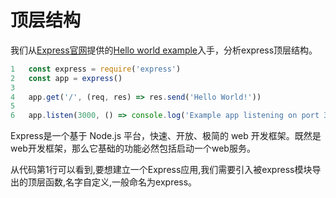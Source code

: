 # 顶层结构

我们从[Express官网](http://expressjs.com)提供的[Hello world example](http://expressjs.com/en/starter/hello-world.html)入手，分析express顶层结构。

```js
1   const express = require('express')
2   const app = express()
3
4   app.get('/', (req, res) => res.send('Hello World!'))
5
6   app.listen(3000, () => console.log('Example app listening on port 3000!'))
```

Express是一个基于 Node.js 平台，快速、开放、极简的 web 开发框架。既然是web开发框架，那么它基础的功能必然包括启动一个web服务。

从代码第1行可以看到,要想建立一个Express应用,我们需要引入被express模块导出的顶层函数,名字自定义,一般命名为express。